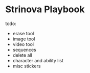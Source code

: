 # Strinova Playbook

todo:
- erase tool
- image tool
- video tool
- sequences
- delete all
- character and ability list
- misc stickers